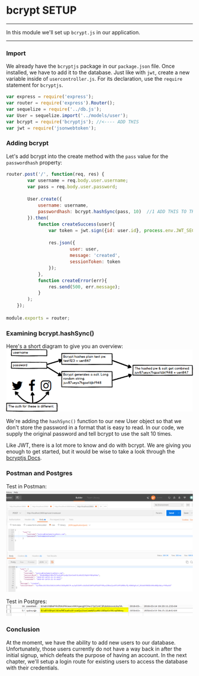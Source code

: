 # bcrypt SETUP
---

In this module we'll set up `bcrypt.js` in our application.

<hr/>

### Import
We already have the `bcryptjs` package in our `package.json` file. Once installed, we have to add it to the database. Just like with `jwt`, create a new variable inside of `usercontroller.js`. For its declaration, use the `require` statement for `bcryptjs`.

```js
var express = require('express');
var router = require('express').Router();
var sequelize = require('../db.js');
var User = sequelize.import('../models/user');
var bcrypt = require('bcryptjs'); //<---- ADD THIS
var jwt = require('jsonwebtoken');

```

### Adding bcrypt
Let's add bcrypt into the create method with the `pass` value for the `passwordhash` property:
```js
router.post('/', function(req, res) {
		var username = req.body.user.username;
		var pass = req.body.user.password;

		User.create({
            username: username,
			passwordhash: bcrypt.hashSync(pass, 10)  //1 ADD THIS TO THE PROPERTY VALUE
		}).then(
			function createSuccess(user){
				var token = jwt.sign({id: user.id}, process.env.JWT_SECRET, {expiresIn: 60*60*24});

				res.json({
						user: user,
						message: 'created',
						sessionToken: token
				});
			},
			function createError(err){
				res.send(500, err.message);
			}
		);
	});

module.exports = router;
```

### Examining bcrypt.hashSync()
Here's a short diagram to give you an overview:
![screenshot](assets/03-bcrypt-diagram.png)

We're adding the `hashSync()` function to our new User object so that we don't store the password in a format that is easy to read. In our code, we supply the original password and tell bcrypt to use the salt 10 times.

Like JWT, there is a lot more to know and do with bcrypt. We are giving you enough to get started, but it would be wise to take a look through the [bcryptjs Docs](https://github.com/dcodeIO/bcrypt.js).

### Postman and Postgres
Test in Postman: 
![screenshot](assets/01-bcrypt-success.PNG)

Test in Postgres:
![screenshot](assets/02-bycrpt-postgres-view.PNG)

### Conclusion
At the moment, we have the ability to add new users to our database. Unfortunately, those users currently do not have a way back in after the initial signup, which defeats the purpose of having an account. In the next chapter, we'll setup a login route for existing users to access the database with their credentials.
